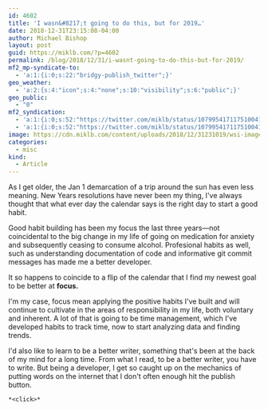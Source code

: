 ```yaml
---
id: 4602
title: 'I wasn&#8217;t going to do this, but for 2019…'
date: 2018-12-31T23:15:08-04:00
author: Michael Bishop
layout: post
guid: https://miklb.com/?p=4602
permalink: /blog/2018/12/31/i-wasnt-going-to-do-this-but-for-2019/
mf2_mp-syndicate-to:
  - 'a:1:{i:0;s:22:"bridgy-publish_twitter";}'
geo_weather:
  - 'a:2:{s:4:"icon";s:4:"none";s:10:"visibility";s:6:"public";}'
geo_public:
  - "0"
mf2_syndication:
  - 'a:1:{i:0;s:52:"https://twitter.com/miklb/status/1079954171175100416";}'
  - 'a:1:{i:0;s:52:"https://twitter.com/miklb/status/1079954171175100416";}'
image: https://cdn.miklb.com/content/uploads/2018/12/31231019/wsi-imageoptim-clear_thought-1200x600.jpg
categories:
  - misc
kind:
  - Article
---
```

As I get older, the Jan 1 demarcation of a trip around the sun has even less meaning. New Years resolutions have never been my thing, I've always thought that what ever day the calendar says is the right day to start a good habit.

Good habit building has been my focus the last three years—not coincidental to the big change in my life of going on medication for anxiety and subsequently ceasing to consume alcohol. Profesional habits as well, such as understanding documentation of code and informative git commit messages has made me a better developer.

It so happens to coincide to a flip of the calendar that I find my newest goal to be better at **focus.** 

I'm my case, focus mean applying the positive habits I've built and will continue to cultivate in the areas of responsibility in my life, both voluntary and inherent. A lot of that is going to be time management, which I've developed habits to track time, now to start analyzing data and finding trends.

I'd also like to learn to be a better writer, something that's been at the back of my mind for a long time. From what I read, to be a better writer, you have to write. But being a developer, I get so caught up on the mechanics of putting words on the internet that I don't often enough hit the publish button.

`*<click>*`
